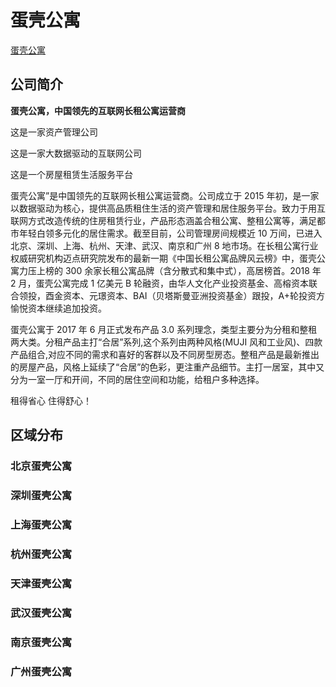 # 蛋壳公寓

[蛋壳公寓](https://www.dankegongyu.com/)

## 公司简介

**蛋壳公寓，中国领先的互联网长租公寓运营商**

这是一家资产管理公司

这是一家大数据驱动的互联网公司

这是一个房屋租赁生活服务平台

蛋壳公寓”是中国领先的互联网长租公寓运营商。公司成立于 2015 年初，是一家以数据驱动为核心，提供高品质租住生活的资产管理和居住服务平台。致力于用互联网方式改造传统的住房租赁行业，产品形态涵盖合租公寓、整租公寓等，满足都市年轻白领多元化的居住需求。截至目前，公司管理房间规模近 10 万间，已进入北京、深圳、上海、杭州、天津、武汉、南京和广州 8 地市场。在长租公寓行业权威研究机构迈点研究院发布的最新一期《中国长租公寓品牌风云榜》中，蛋壳公寓力压上榜的 300 余家长租公寓品牌（含分散式和集中式），高居榜首。2018 年 2 月，蛋壳公寓完成 1 亿美元 B 轮融资，由华人文化产业投资基金、高榕资本联合领投，酉金资本、元璟资本、BAI（贝塔斯曼亚洲投资基金）跟投，A+轮投资方愉悦资本继续追加投资。

蛋壳公寓于 2017 年 6 月正式发布产品 3.0 系列理念，类型主要分为分租和整租两大类。分租产品主打“合居”系列,这个系列由两种风格(MUJI 风和工业风)、四款产品组合,对应不同的需求和喜好的客群以及不同房型房态。整租产品是最新推出的房屋产品，风格上延续了“合居”的色彩，更注重产品细节。主打一居室，其中又分为一室一厅和开间，不同的居住空间和功能，给租户多种选择。

租得省心 住得舒心！

## 区域分布

### 北京蛋壳公寓

### 深圳蛋壳公寓

### 上海蛋壳公寓

### 杭州蛋壳公寓

### 天津蛋壳公寓

### 武汉蛋壳公寓

### 南京蛋壳公寓

### 广州蛋壳公寓
